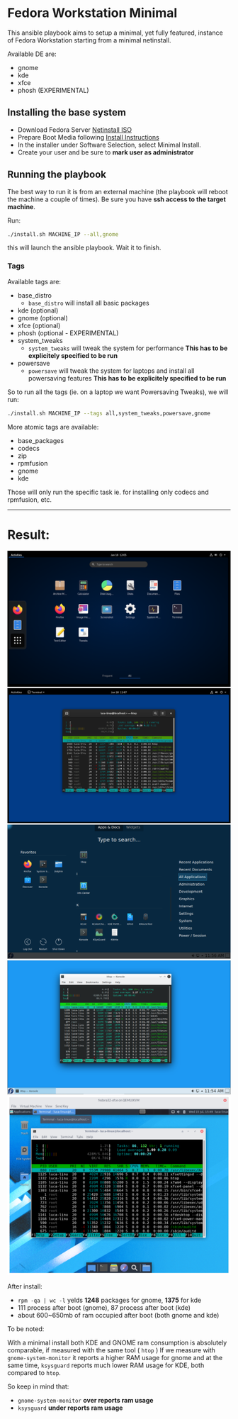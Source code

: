 # Fedora Workstation Minimal

This ansible playbook aims to setup a minimal, yet fully featured, instance of Fedora Workstation
starting from a minimal netinstall.

Available DE are:

- gnome
- kde
- xfce
- phosh (EXPERIMENTAL)

## Installing the base system

- Download Fedora Server [Netinstall ISO](https://getfedora.org/en/server/download/)
- Prepare Boot Media following [Install Instructions](http://docs.fedoraproject.org/en-US/Fedora/html/Installation_Guide/sect-preparing-boot-media.html)
- In the installer under Software Selection, select Minimal Install.
- Create your user and be sure to **mark user as administrator**

## Running the playbook

The best way to run it is from an external machine (the playbook will reboot the machine a couple of times).
Be sure you have **ssh access to the target machine**.

Run:

```sh
./install.sh MACHINE_IP --all,gnome
```

this will launch the ansible playbook. Wait it to finish.

### Tags

Available tags are:

- base_distro
  - `base_distro`   will install all basic packages  
- kde (optional)
- gnome (optional)
- xfce (optional)
- phosh (optional - EXPERIMENTAL)
- system_tweaks
  - `system_tweaks` will tweak the system for performance  **This has to be explicitely specified to be run**
- powersave
  - `powersave`     will tweak the system for laptops and install all powersaving features  **This has to be explicitely specified to be run**

So to run all the tags (ie. on a laptop we want Powersaving Tweaks), we will run:

```sh
./install.sh MACHINE_IP --tags all,system_tweaks,powersave,gnome
```

More atomic tags are available:

- base_packages
- codecs
- zip
- rpmfusion
- gnome
- kde

Those will only run the specific task ie. for installing only codecs and rpmfusion, etc.

---

# Result:

![overview](./pics/overview.png)
![htop](./pics/htop.png)
![kde-overview](./pics/kde-overview.png)
![kde-htop](./pics/kde-htop.png)
![xfce-htop](./pics/xfce-htop.png)

After install:

- `rpm -qa | wc -l` yelds **1248** packages for gnome, **1375** for kde
- 111 process after boot (gnome), 87 process after boot (kde)
- about 600~650mb of ram occupied after boot (both gnome and kde)

To be noted:

With a minimal install both KDE and GNOME ram consumption is absolutely comparable, if measured with the same
tool ( `htop` )
If we measure with `gnome-system-monitor` it reports a higher RAM usage for gnome and at the same time,
`ksysguard` reports much lower RAM usage for KDE, both compared to `htop`. 

So keep in mind that:

- `gnome-system-monitor` **over reports ram usage**
- `ksysguard` **under reports ram usage**

